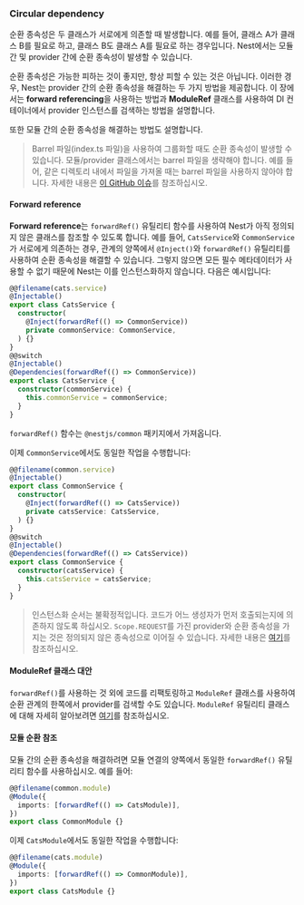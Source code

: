 ### Circular dependency

순환 종속성은 두 클래스가 서로에게 의존할 때 발생합니다. 예를 들어, 클래스 A가 클래스 B를 필요로 하고, 클래스 B도 클래스 A를 필요로 하는 경우입니다. Nest에서는 모듈 간 및 provider 간에 순환 종속성이 발생할 수 있습니다.

순환 종속성은 가능한 피하는 것이 좋지만, 항상 피할 수 있는 것은 아닙니다. 이러한 경우, Nest는 provider 간의 순환 종속성을 해결하는 두 가지 방법을 제공합니다. 이 장에서는 **forward referencing**을 사용하는 방법과 **ModuleRef** 클래스를 사용하여 DI 컨테이너에서 provider 인스턴스를 검색하는 방법을 설명합니다.

또한 모듈 간의 순환 종속성을 해결하는 방법도 설명합니다.

> Barrel 파일(index.ts 파일)을 사용하여 그룹화할 때도 순환 종속성이 발생할 수 있습니다. 모듈/provider 클래스에서는 barrel 파일을 생략해야 합니다. 예를 들어, 같은 디렉토리 내에서 파일을 가져올 때는 barrel 파일을 사용하지 않아야 합니다. 자세한 내용은 [이 GitHub 이슈](https://github.com/nestjs/nest/issues/1181#issuecomment-430197191)를 참조하십시오.

#### Forward reference

**Forward reference**는 `forwardRef()` 유틸리티 함수를 사용하여 Nest가 아직 정의되지 않은 클래스를 참조할 수 있도록 합니다. 예를 들어, `CatsService`와 `CommonService`가 서로에게 의존하는 경우, 관계의 양쪽에서 `@Inject()`와 `forwardRef()` 유틸리티를 사용하여 순환 종속성을 해결할 수 있습니다. 그렇지 않으면 모든 필수 메타데이터가 사용할 수 없기 때문에 Nest는 이를 인스턴스화하지 않습니다. 다음은 예시입니다:

```typescript
@@filename(cats.service)
@Injectable()
export class CatsService {
  constructor(
    @Inject(forwardRef(() => CommonService))
    private commonService: CommonService,
  ) {}
}
@@switch
@Injectable()
@Dependencies(forwardRef(() => CommonService))
export class CatsService {
  constructor(commonService) {
    this.commonService = commonService;
  }
}
```

`forwardRef()` 함수는 `@nestjs/common` 패키지에서 가져옵니다.

이제 `CommonService`에서도 동일한 작업을 수행합니다:

```typescript
@@filename(common.service)
@Injectable()
export class CommonService {
  constructor(
    @Inject(forwardRef(() => CatsService))
    private catsService: CatsService,
  ) {}
}
@@switch
@Injectable()
@Dependencies(forwardRef(() => CatsService))
export class CommonService {
  constructor(catsService) {
    this.catsService = catsService;
  }
}
```

> 인스턴스화 순서는 불확정적입니다. 코드가 어느 생성자가 먼저 호출되는지에 의존하지 않도록 하십시오. `Scope.REQUEST`를 가진 provider와 순환 종속성을 가지는 것은 정의되지 않은 종속성으로 이어질 수 있습니다. 자세한 내용은 [여기](https://github.com/nestjs/nest/issues/5778)를 참조하십시오.

#### ModuleRef 클래스 대안

`forwardRef()`를 사용하는 것 외에 코드를 리팩토링하고 `ModuleRef` 클래스를 사용하여 순환 관계의 한쪽에서 provider를 검색할 수도 있습니다. `ModuleRef` 유틸리티 클래스에 대해 자세히 알아보려면 [여기](https://docs.nestjs.com/fundamentals/module-ref)를 참조하십시오.

#### 모듈 순환 참조

모듈 간의 순환 종속성을 해결하려면 모듈 연결의 양쪽에서 동일한 `forwardRef()` 유틸리티 함수를 사용하십시오. 예를 들어:

```typescript
@@filename(common.module)
@Module({
  imports: [forwardRef(() => CatsModule)],
})
export class CommonModule {}
```

이제 `CatsModule`에서도 동일한 작업을 수행합니다:

```typescript
@@filename(cats.module)
@Module({
  imports: [forwardRef(() => CommonModule)],
})
export class CatsModule {}
```

